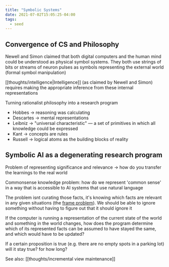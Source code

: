 ```yaml
---
title: "Symbolic Systems"
date: 2021-07-02T15:05:25-04:00
tags:
  - seed
---
```


## Convergence of CS and Philosophy

Newell and Simon claimed that both digital computers and the human mind could be understood as physical symbol systems. They both use strings of bits or streams of neuron pulses as symbols representing the external world (formal symbol manipulation)

[[thoughts/intelligence|Intelligence]] (as claimed by Newell and Simon) requires making the appropriate inference from these internal representations

Turning rationalist philosophy into a research program

- Hobbes → reasoning was calculating
- Descartes → mental representations
- Leibniz → "universal characteristic" — a set of primitives in which all knowledge could be expressed
- Kant → concepts are rules
- Russell → logical atoms as the building blocks of reality

## Symbolic AI as a degenerating research program

Problem of representing significance and relevance → how do you transfer the learnings to the real world

Commonsense knowledge problem: how do we represent 'common sense' in a way that is accessible to AI systems that use natural language

The problem isnt curating those facts, it's knowing which facts are relevant in any given situations (the [frame problem](thoughts/frame%20problem.md)). We should be able to ignore something without having to figure out that it should ignore it

If the computer is running a representation of the current state of the world and something in the world changes, how does the program determine which of its represented facts can be assumed to have stayed the same, and which would have to be updated?

If a certain proposition is true (e.g. there are no empty spots in a parking lot) will it stay true? for how long?

See also: [[thoughts/incremental view maintenance]]
